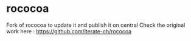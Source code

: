 # rococoa
Fork of rococoa to update it and publish it on central
Check the original work here : https://github.com/iterate-ch/rococoa


